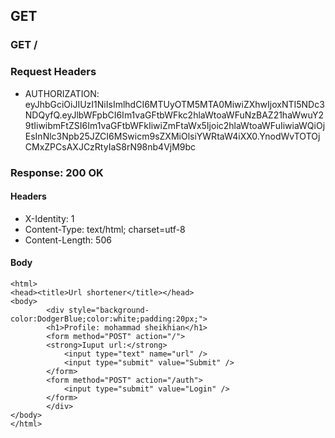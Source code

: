 ## GET

### GET /

### Request Headers

* AUTHORIZATION: eyJhbGciOiJIUzI1NiIsImlhdCI6MTUyOTM5MTA0MiwiZXhwIjoxNTI5NDc3NDQyfQ.eyJlbWFpbCI6Im1vaGFtbWFkc2hlaWtoaWFuNzBAZ21haWwuY29tIiwibmFtZSI6Im1vaGFtbWFkIiwiZmFtaWx5Ijoic2hlaWtoaWFuIiwiaWQiOjEsInNlc3Npb25JZCI6MSwicm9sZXMiOlsiYWRtaW4iXX0.YnodWvTOTOjCMxZPCsAXJCzRtyIaS8rN98nb4VjM9bc

### Response: 200 OK

#### Headers

* X-Identity: 1
* Content-Type: text/html; charset=utf-8
* Content-Length: 506

#### Body

```
<html>
<head><title>Url shortener</title></head>
<body>
        <div style="background-color:DodgerBlue;color:white;padding:20px;">
        <h1>Profile: mohammad sheikhian</h1>
        <form method="POST" action="/">
        <strong>Iuput url:</strong>
            <input type="text" name="url" />
            <input type="submit" value="Submit" />
        </form>
        <form method="POST" action="/auth">
            <input type="submit" value="Login" />
        </form>
        </div>
</body>
</html>

```

